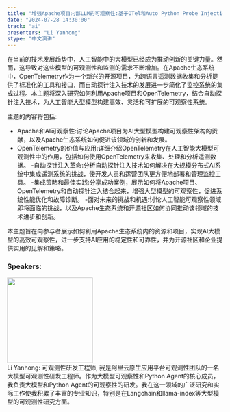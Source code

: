 ```yaml
---
title: "增强Apache项目内部LLM的可观察性:基于OTel和Auto Python Probe Injection"
date: "2024-07-28 14:30:00" 
track: "ai"
presenters: "Li Yanhong"
stype: "中文演讲"
---
```

在当前的技术发展趋势中，人工智能中的大模型已经成为推动创新的关键力量。然而，这导致对这些模型的可观测性和监测的需求不断增加。在Apache生态系统中，OpenTelemetry作为一个新兴的开源项目，为跨语言遥测数据收集和分析提供了标准化的工具和接口，而自动探针注入技术的发展进一步简化了监控系统的集成过程。本主题将深入研究如何利用Apache项目和OpenTelemetry，结合自动探针注入技术，为人工智能大型模型构建高效、灵活和可扩展的可观察性系统。

主题的内容将包括:
- Apache和AI可观察性:讨论Apache项目为AI大型模型构建可观察性架构的贡献，以及Apache生态系统如何促进该领域的创新和发展。
- OpenTelemetry的价值与应用:详细介绍OpenTelemetry在人工智能大模型可观测性中的作用，包括如何使用OpenTelemetry来收集、处理和分析遥测数据。
-自动探针注入革命:分析自动探针注入技术如何解决在大规模分布式AI系统中集成遥测系统的挑战，使开发人员和运营团队更方便地部署和管理监控工具。
-集成策略和最佳实践:分享成功案例，展示如何将Apache项目、OpenTelemetry和自动探针注入结合起来，增强大型模型的可观察性，促进系统性能优化和故障诊断。
-面对未来的挑战和机遇:讨论人工智能可观察性领域即将面临的挑战，以及Apache生态系统和开源社区如何协同推动该领域的技术进步和创新。

本主题旨在向参与者展示如何利用Apache生态系统内的资源和项目，实现AI大模型的高效可观察性，进一步支持AI应用的稳定性和可靠性，并为开源社区和企业提供实用的见解和策略。

 ### Speakers: 
 <img src="https://sessionize.com/image/88b5-400o400o1-NieFyZCRunash8YgEYLLXu.jpg" width="200" /><br>Li Yanhong: 可观测性研发工程师, 我是阿里云原生应用平台可观测性团队的一名大模型可观测性研发工程师。作为大模型可观察性和Python Agent的核心成员，我负责大模型和Python Agent的可观察性的研发。我在这一领域的广泛研究和实际工作使我积累了丰富的专业知识，特别是在Langchain和llama-index等大型模型的可观测性研究方面。
 <br><br>
